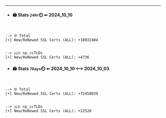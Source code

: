 

---
- #### 🖨️ **Stats** `24Hr`⏲️ ➼ 2024_10_10
```console


--> 🌐 Total
[+] New/ReNewed SSL Certs (ALL): +18032404


--> 🇳🇵 np_ccTLDs
[+] New/ReNewed SSL Certs (ALL): +4736

```

- #### 🖨️ **Stats** `7Days`⏲️ ➼ 2024_10_10 <--> 2024_10_03
```console


--> 🌐 Total
[+] New/ReNewed SSL Certs (ALL): +72458939


--> 🇳🇵 np_ccTLDs
[+] New/ReNewed SSL Certs (ALL): +22520

```

